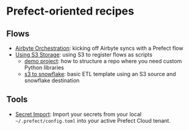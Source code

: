 # Prefect-oriented recipes


## Flows

- [Airbyte Orchestration](airbyte-orchestration/): kicking off Airbyte syncs with a Prefect flow
- [Using S3 Storage](s3-storage): using S3 to register flows as scripts 
    - [demo project](s3-storage/demo-project/):  how to structure a repo where you need custom Python libraries
    - [s3 to snowflake](s3-storage/s3-to-snowflake/): basic ETL template using an S3 source and snowflake destination

## Tools

- [Secret Import](tools/import-secrets-to-cloud/): Import your secrets from your local `~/.prefect/config.toml` into your active Prefect Cloud tenant.